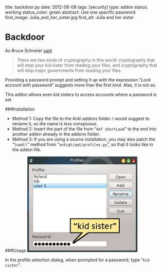 title: backdoor.py
date: 2012-06-08
tags: [security]
type: addon
status: working
status_color: green
abstract: Use one specific password
first_image: Julia_and_her_sister.jpg
first_alt: Julia and her sister

Backdoor
====

As Bruce Schneier [said](http://en.wikiquote.org/wiki/Bruce_Schneier)

> There are two kinds of cryptography in this world: cryptography that
  will stop your kid sister from reading your files, and cryptography
  that will stop major governments from reading your files.

Providing a password prompt and setting it up with the expression
“*Lock* account with password” suggests more than the first
kind. Alas, it is not so.

This addon allows even kid sisters to access accounts where a password is set.

###Installation
* Method 1: Copy the file to the Anki addons folder. I would suggest
  to rename it, so the name is less conspiuous.
* Method 2: Insert the  part of the file from “`def shortLoad`” to the
  end into another addon already in the addons folder.
* Method 3: If you are using a source installation, you may also patch
  the “`load()`” method from “`ankiqt/aqt/profiles.py`”, so that it
  looks like in the addon file.

###Usage
![kid sister](images/kid_sister.png)

In the profile selection dialog, when prompted for a password, type
“`kid sister`”.
